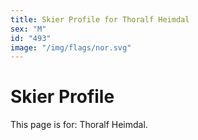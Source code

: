```yaml
---
title: Skier Profile for Thoralf Heimdal
sex: "M"
id: "493"
image: "/img/flags/nor.svg" 
---
```


# Skier Profile

This page is for: Thoralf Heimdal.
    